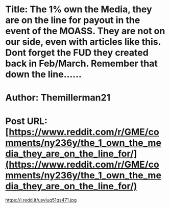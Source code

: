 # Title: The 1% own the Media, they are on the line for payout in the event of the MOASS. They are not on our side, even with articles like this. Dont forget the FUD they created back in Feb/March. Remember that down the line......
# Author: Themillerman21
# Post URL: [https://www.reddit.com/r/GME/comments/ny236y/the_1_own_the_media_they_are_on_the_line_for/](https://www.reddit.com/r/GME/comments/ny236y/the_1_own_the_media_they_are_on_the_line_for/)


https://i.redd.it/usvluq51qs471.jpg